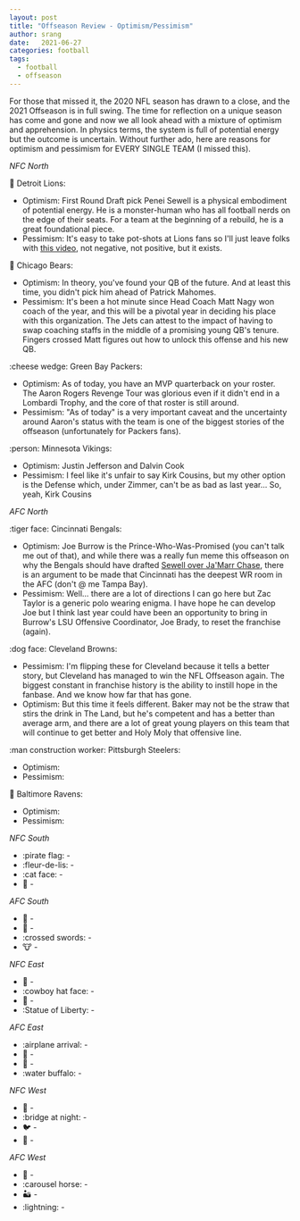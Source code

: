 ```yaml
---
layout: post
title: "Offseason Review - Optimism/Pessimism"
author: srang
date:   2021-06-27
categories: football
tags:
  - football
  - offseason
---
```


For those that missed it, the 2020 NFL season has drawn to a close, and the
2021 Offseason is in full swing. The time for reflection on a unique season has
come and gone and now we all look ahead with a mixture of optimism and
apprehension. In physics terms, the system is full of potential energy but the
outcome is uncertain. Without further ado, here are reasons for optimism and
pessimism for EVERY SINGLE TEAM (I missed this).

*NFC North*

:lion: Detroit Lions:

- Optimism: First Round Draft pick Penei Sewell is a physical embodiment of
  potential energy. He is a monster-human who has all football nerds on
  the edge of their seats. For a team at the beginning of a rebuild, he is a
  great foundational piece.
- Pessimism: It's easy to take pot-shots at Lions fans so I'll just leave folks
  with [this video](https://youtu.be/Ng8TV6buqqM?t=53), not negative, not
  positive, but it exists.

:bear: Chicago Bears:

- Optimism: In theory, you've found your QB of the future. And at least this
  time, you didn't pick him ahead of Patrick Mahomes.
- Pessimism: It's been a hot minute since Head Coach Matt Nagy won coach of the
  year, and this will be a pivotal year in deciding his place with this
  organization. The Jets can attest to the impact of having to swap coaching
  staffs in the middle of a promising young QB's tenure. Fingers crossed Matt
  figures out how to unlock this offense and his new QB.

:cheese wedge: Green Bay Packers:
- Optimism: As of today, you have an MVP quarterback on your roster. The Aaron
  Rogers Revenge Tour was glorious even if it didn't end in a Lombardi Trophy,
  and the core of that roster is still around.
- Pessimism: "As of today" is a very important caveat and the uncertainty around
  Aaron's status with the team is one of the biggest stories of the offseason
  (unfortunately for Packers fans).

:person: Minnesota Vikings:
- Optimism: Justin Jefferson and Dalvin Cook
- Pessimism: I feel like it's unfair to say Kirk Cousins, but my other option
  is the Defense which, under Zimmer, can't be as bad as last year... So, yeah,
  Kirk Cousins

*AFC North*

:tiger face: Cincinnati Bengals:

- Optimism: Joe Burrow is the Prince-Who-Was-Promised (you can't talk me out of
  that), and while there was a really fun meme this offseason on why the
  Bengals should have drafted [Sewell over Ja'Marr
  Chase](https://twitter.com/cincymeme/status/1378141842827587586), there is an
  argument to be made that Cincinnati has the deepest WR room in the AFC (don't
  @ me Tampa Bay).
- Pessimism: Well... there are a lot of directions I can go here but Zac Taylor
  is a generic polo wearing enigma. I have hope he can develop Joe but I think
  last year could have been an opportunity to bring in Burrow's LSU Offensive
  Coordinator, Joe Brady, to reset the franchise (again).

:dog face: Cleveland Browns:

- Pessimism: I'm flipping these for Cleveland because it tells a better story,
  but Cleveland has managed to win the NFL Offseason again. The biggest constant
  in franchise history is the ability to instill hope in the fanbase. And we
  know how far that has gone.
- Optimism: But this time it feels different. Baker may not be the straw that
  stirs the drink in The Land, but he's competent and has a better than average
  arm, and there are a lot of great young players on this team that will continue
  to get better and Holy Moly that offensive line.


:man construction worker: Pittsburgh Steelers:

- Optimism:
- Pessimism:


:penguin: Baltimore Ravens:

- Optimism:
- Pessimism:

*NFC South*
- :pirate flag: -
- :fleur-de-lis: -
- :cat face: -
- :turkey: -

*AFC South*
- :horse: -
- :leopard: -
- :crossed swords: -
- :cow: -

*NFC East*
- :eagle: -
- :cowboy hat face: -
- :football: -
- :Statue of Liberty: -

*AFC East*
- :airplane arrival: -
- :dolphin: -
- :lobster: -
- :water buffalo: -

*NFC West*
- :ram: -
- :bridge at night: -
- :bird: -
- :parrot: -

*AFC West*
- :wolf: -
- :carousel horse: -
- :desert: -
- :lightning: -
